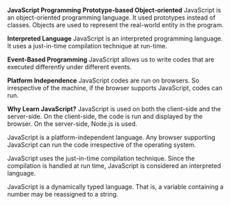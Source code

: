 **JavaScript Programming**
**Prototype-based Object-oriented**
JavaScript is an object-oriented programming language. It used prototypes instead of classes. Objects are used to represent the real-world entity in the program.

**Interpreted Language** 
JavaScript is an interpreted programming language. It uses a just-in-time compilation technique at run-time.

**Event-Based Programming**
 JavaScript allows us to write codes that are executed differently under different events.

**Platform Independence** 
JavaScript codes are run on browsers. So irrespective of the machine, if the browser supports JavaScript, codes can run.

**Why Learn JavaScript?**
JavaScript is used on both the client-side and the server-side. On the client-side, the code is run and displayed by the browser. On the server-side, Node.js is used.

JavaScript is a platform-independent language. Any browser supporting JavaScript can run the code irrespective of the operating system.

JavaScript uses the just-in-time compilation technique. Since the compilation is handled at run time, JavaScript is considered an interpreted language.

JavaScript is a dynamically typed language. That is, a variable containing a number may be reassigned to a string.